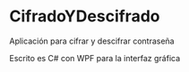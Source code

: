 # CifradoYDescifrado

Aplicación para cifrar y descifrar contraseña

Escrito es C# con WPF para la interfaz gráfica
